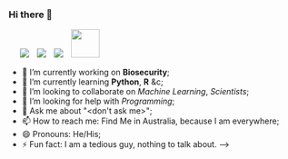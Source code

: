 ### Hi there 👋


 <div  class="icons-social" style="margin-left: 10px;">
    <a style="margin-left: 10px;"  target="_blank" href="https://www.linkedin.com/binyindi">
			<img src="https://img.icons8.com/doodle/40/000000/linkedin--v2.png"></a>
    <a style="margin-left: 10px;" target="_blank" href="https://github.com/patrickaxe/">
		  <img src="https://img.icons8.com/doodle/40/000000/github--v1.png"></a>
		<a style="margin-left: 10px;" target="_blank" href="https://www.youtube.com/">
			<img src="https://img.icons8.com/doodle/1x/youtube--v2.png" ></a>
    <a style="margin-left: 10px;" target="_blank" href="mailto:dibinyin505@gmail.com">
      <img width="50" height="50" src="https://img.icons8.com/doodle/344/newsletter.png" ></a>
 </div>

- 🔭 I’m currently working on **Biosecurity**;
- 🌱 I’m currently learning **Python**, **R** &c;
- 👯 I’m looking to collaborate on *Machine Learning*, *Scientists*;
- 🤔 I’m looking for help with *Programming*;
- 💬 Ask me about "<don't ask me>";
- 📫 How to reach me: Find Me in Australia, because I am everywhere;
- 😄 Pronouns: He/His;
- ⚡ Fun fact: I am a tedious guy, nothing to talk about.
-->
